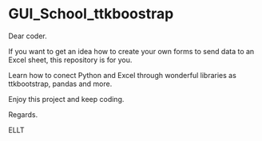 # GUI_School_ttkboostrap

Dear coder.

If you want to get an idea how to create your own forms to send data to an Excel sheet, this
repository is for you.

Learn how to conect Python and Excel through  wonderful libraries as ttkbootstrap, pandas and more.

Enjoy this project and keep coding.

Regards.

ELLT
